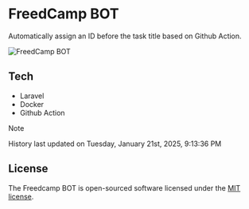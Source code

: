 # FreedCamp BOT

Automatically assign an ID before the task title based on Github Action.

![FreedCamp BOT](https://repository-images.githubusercontent.com/737932867/7d34798b-2680-471c-b089-a78a718d3d6a)

## Tech

- Laravel
- Docker
- Github Action

> [!NOTE]  
> History last updated on Tuesday, January 21st, 2025, 9:13:36 PM

## License

The Freedcamp BOT is open-sourced software licensed under the [MIT license](https://opensource.org/licenses/MIT).
